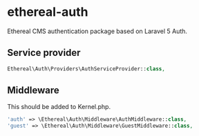 # ethereal-auth
Ethereal CMS authentication package based on Laravel 5 Auth.

## Service provider

```php
Ethereal\Auth\Providers\AuthServiceProvider::class,
```

## Middleware

This should be added to Kernel.php.

```php
'auth' => \Ethereal\Auth\Middleware\AuthMiddleware::class,
'guest' => \Ethereal\Auth\Middleware\GuestMiddleware::class,
```
